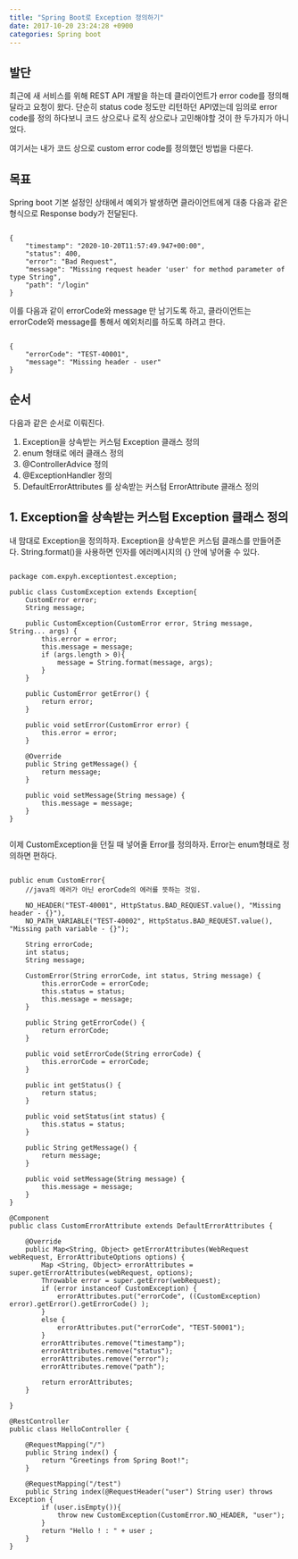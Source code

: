 ```yaml
---
title: "Spring Boot로 Exception 정의하기" 
date: 2017-10-20 23:24:28 +0900 
categories: Spring boot
---
```


## 발단

최근에 새 서비스를 위해 REST API 개발을 하는데 클라이언트가 error code를 정의해달라고 요청이 왔다. 단순히 status code 정도만 리턴하던 API였는데 임의로 error code를 정의 하다보니 코드 상으로나 로직 상으로나 고민해야할 것이 한 두가지가 아니었다.

여기서는 내가 코드 상으로 custom error code를 정의했던 방법을 다룬다.

## 목표

Spring boot 기본 설정인 상태에서 예외가 발생하면 클라이언트에게 대충 다음과 같은 형식으로 Response body가 전달된다.

<pre><code>
{
    "timestamp": "2020-10-20T11:57:49.947+00:00",
    "status": 400,
    "error": "Bad Request",
    "message": "Missing request header 'user' for method parameter of type String",
    "path": "/login"
}
</code></pre>

이를 다음과 같이 errorCode와 message 만 남기도록 하고, 클라이언트는 errorCode와 message를 통해서 예외처리를 하도록 하려고 한다.

<pre><code>
{
    "errorCode": "TEST-40001",
    "message": "Missing header - user" 
}
</code></pre>

## 순서

다음과 같은 순서로 이뤄진다.

1. Exception을 상속받는 커스텀 Exception 클래스 정의
2. enum 형태로 에러 클래스 정의
3. @ControllerAdvice 정의 
4. @ExceptionHandler 정의
5. DefaultErrorAttributes 를 상속받는 커스텀 ErrorAttribute 클래스 정의




## 1. Exception을 상속받는 커스텀 Exception 클래스 정의

내 맘대로 Exception을 정의하자. Exception을 상속받은 커스텀 클래스를 만들어준다.
String.format()을 사용하면 인자를 에러메시지의 {} 안에 넣어줄 수 있다.

<pre><code>
package com.expyh.exceptiontest.exception;

public class CustomException extends Exception{
    CustomError error;
    String message;

    public CustomException(CustomError error, String message, String... args) {
        this.error = error;
        this.message = message;
        if (args.length > 0){
            message = String.format(message, args);
        }
    }

    public CustomError getError() {
        return error;
    }

    public void setError(CustomError error) {
        this.error = error;
    }

    @Override
    public String getMessage() {
        return message;
    }

    public void setMessage(String message) {
        this.message = message;
    }
}

</code></pre>

이제 CustomException을 던질 때 넣어줄 Error를 정의하자. Error는 enum형태로 정의하면 편하다.

<pre><code>
public enum CustomError{
    //java의 에러가 아닌 erorCode의 에러를 뜻하는 것임.
    
    NO_HEADER("TEST-40001", HttpStatus.BAD_REQUEST.value(), "Missing header - {}"),
    NO_PATH_VARIABLE("TEST-40002", HttpStatus.BAD_REQUEST.value(), "Missing path variable - {}");

    String errorCode;
    int status;
    String message;

    CustomError(String errorCode, int status, String message) {
        this.errorCode = errorCode;
        this.status = status;
        this.message = message;
    }

    public String getErrorCode() {
        return errorCode;
    }

    public void setErrorCode(String errorCode) {
        this.errorCode = errorCode;
    }

    public int getStatus() {
        return status;
    }

    public void setStatus(int status) {
        this.status = status;
    }

    public String getMessage() {
        return message;
    }

    public void setMessage(String message) {
        this.message = message;
    }
}</code></pre>

<pre><code>@Component
public class CustomErrorAttribute extends DefaultErrorAttributes {

    @Override
    public Map&ltString, Object&gt getErrorAttributes(WebRequest webRequest, ErrorAttributeOptions options) {
        Map &ltString, Object&gt errorAttributes = super.getErrorAttributes(webRequest, options);
        Throwable error = super.getError(webRequest);
        if (error instanceof CustomException) {
            errorAttributes.put("errorCode", ((CustomException) error).getError().getErrorCode() );
        }
        else {
            errorAttributes.put("errorCode", "TEST-50001");
        }
        errorAttributes.remove("timestamp");
        errorAttributes.remove("status");
        errorAttributes.remove("error");
        errorAttributes.remove("path");

        return errorAttributes;
    }

}</code></pre>


<pre><code>@RestController
public class HelloController {

    @RequestMapping("/")
    public String index() {
        return "Greetings from Spring Boot!";
    }

    @RequestMapping("/test")
    public String index(@RequestHeader("user") String user) throws Exception {
        if (user.isEmpty()){
            throw new CustomException(CustomError.NO_HEADER, "user");
        }
        return "Hello ! : " + user ;
    }
}
</code></pre>